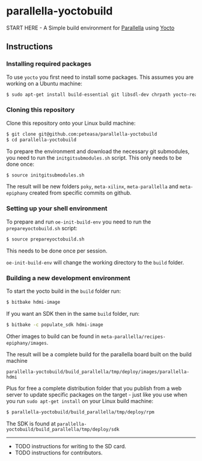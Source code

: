 # parallella-yoctobuild

START HERE - A Simple build environment for [Parallella](http://www.parallella.org/) using [Yocto](http://www.yoctoproject.org/)

## Instructions

### Installing required packages

To use `yocto` you first need to install some packages. This assumes you are working on a Ubuntu machine:

```bash
$ sudo apt-get install build-essential git libsdl-dev chrpath yocto-reader
```

### Cloning this repository

Clone this repository onto your Linux build machine:
```bash
$ git clone git@github.com:peteasa/parallella-yoctobuild
$ cd parallella-yoctobuild
```

To prepare the environment and download the necessary git submodules, you need to run the `initgitsubmodules.sh` script. This only needs to be done once:

```bash
$ source initgitsubmodules.sh
```

The result will be new folders `poky`, `meta-xilinx`, `meta-parallella` and `meta-epiphany` created from specific commits on github.

### Setting up your shell environment

To prepare and run `oe-init-build-env` you need to run the `prepareyoctobuild.sh` script:

```bash
$ source prepareyoctobuild.sh
```

This needs to be done once per session.

`oe-init-build-env` will change the working directory to the `build` folder.

### Building a new development environment

To start the yocto build in the `build` folder run:

```bash
$ bitbake hdmi-image
```

If you want an SDK then in the same `build` folder, run:

```bash
$ bitbake -c populate_sdk hdmi-image
```

Other images to build can be found in `meta-parallella/recipes-epiphany/images`.

The result will be a complete build for the parallella board built on the build machine

`parallella-yoctobuild/build_parallella/tmp/deploy/images/parallella-hdmi`

Plus for free a complete distribution folder that you publish from a web server to update specific packages on the target - just like you use when you run `sudo apt-get install` on your Linux build machine:

```bash
$ parallella-yoctobuild/build_parallella/tmp/deploy/rpm
```

The SDK is found at `parallella-yoctobuild/build_parallella/tmp/deploy/sdk`

---------------------------------------

  * TODO instructions for writing to the SD card.
  * TODO instructions for contributors.
